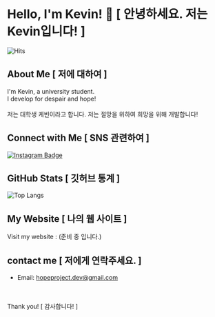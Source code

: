 # Hello, I'm Kevin! 👋 [ 안녕하세요. 저는 Kevin입니다! ]

![Hits](https://hits.seeyoufarm.com/api/count/incr/badge.svg?url=https%3A%2F%2Fgithub.com%2FIT-Kevin-Korea&count_bg=%2379C83D&title_bg=%23555555&icon=&icon_color=%23E7E7E7&title=hits&edge_flat=false)

## About Me [ 저에 대하여 ]

I'm Kevin, a university student.  
I develop for despair and hope!
<br>
<br>
저는 대학생 케빈이라고 합니다.
저는 절망을 위하여 희망을 위해 개발합니다!

## Connect with Me  [ SNS 관련하여 ]

<a href="https://www.instagram.com/hyeokjin001/" target="_blank">
  <img src="https://img.shields.io/badge/-Instagram-e4405f?style=flat-square&logo=instagram&logoColor=white" alt="Instagram Badge">
</a>

<br>

## GitHub Stats [ 깃허브 통계 ]

![Top Langs](https://github-readme-stats.vercel.app/api/top-langs/?username=IT-Kevin-Korea&layout=compact)
<br>
## My Website [ 나의 웹 사이트 ]

Visit my website : (준비 중 입니다.)
<br>
## contact me [ 저에게 연락주세요. ]

- Email: hopeproject.dev@gmail.com

<br>
<br>
Thank you! [ 감사합니다! ]

